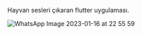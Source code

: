 Hayvan sesleri çıkaran flutter uygulaması. 

![WhatsApp Image 2023-01-16 at 22 55 59](https://user-images.githubusercontent.com/74009802/212757626-9e4f5252-d929-4c02-b587-4ed4a7c108f6.jpeg)
